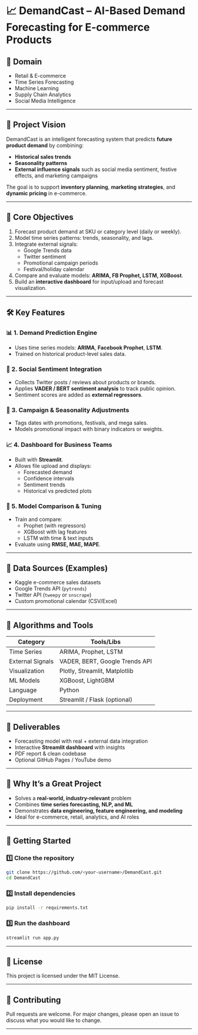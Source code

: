  # 📈 DemandCast – AI-Based Demand Forecasting for E-commerce Products

## 📌 Domain
- Retail & E-commerce  
- Time Series Forecasting  
- Machine Learning  
- Supply Chain Analytics  
- Social Media Intelligence  

---

## 🎯 Project Vision
DemandCast is an intelligent forecasting system that predicts **future product demand** by combining:
- **Historical sales trends**
- **Seasonality patterns**
- **External influence signals** such as social media sentiment, festive effects, and marketing campaigns  

The goal is to support **inventory planning**, **marketing strategies**, and **dynamic pricing** in e-commerce.

---

## 🧠 Core Objectives
1. Forecast product demand at SKU or category level (daily or weekly).  
2. Model time series patterns: trends, seasonality, and lags.  
3. Integrate external signals:
   - Google Trends data
   - Twitter sentiment
   - Promotional campaign periods
   - Festival/holiday calendar  
4. Compare and evaluate models: **ARIMA, FB Prophet, LSTM, XGBoost**.  
5. Build an **interactive dashboard** for input/upload and forecast visualization.

---

## 🛠 Key Features

### 📊 1. Demand Prediction Engine
- Uses time series models: **ARIMA**, **Facebook Prophet**, **LSTM**.  
- Trained on historical product-level sales data.

### 💬 2. Social Sentiment Integration
- Collects Twitter posts / reviews about products or brands.  
- Applies **VADER / BERT sentiment analysis** to track public opinion.  
- Sentiment scores are added as **external regressors**.

### 📅 3. Campaign & Seasonality Adjustments
- Tags dates with promotions, festivals, and mega sales.  
- Models promotional impact with binary indicators or weights.

### 📈 4. Dashboard for Business Teams
- Built with **Streamlit**.  
- Allows file upload and displays:
  - Forecasted demand
  - Confidence intervals
  - Sentiment trends
  - Historical vs predicted plots

### 🧪 5. Model Comparison & Tuning
- Train and compare:
  - Prophet (with regressors)
  - XGBoost with lag features
  - LSTM with time & text inputs  
- Evaluate using **RMSE, MAE, MAPE**.

---

## 📂 Data Sources (Examples)
- Kaggle e-commerce sales datasets  
- Google Trends API (`pytrends`)  
- Twitter API (`tweepy` or `snscrape`)  
- Custom promotional calendar (CSV/Excel)

---

## 🧠 Algorithms and Tools

| Category         | Tools/Libs                     |
| ---------------- | ------------------------------ |
| Time Series      | ARIMA, Prophet, LSTM           |
| External Signals | VADER, BERT, Google Trends API |
| Visualization    | Plotly, Streamlit, Matplotlib  |
| ML Models        | XGBoost, LightGBM              |
| Language         | Python                         |
| Deployment       | Streamlit / Flask (optional)   |

---

## 📌 Deliverables
- Forecasting model with real + external data integration  
- Interactive **Streamlit dashboard** with insights  
- PDF report & clean codebase  
- Optional GitHub Pages / YouTube demo

---

## 🌟 Why It’s a Great Project
- Solves a **real-world, industry-relevant** problem  
- Combines **time series forecasting, NLP, and ML**  
- Demonstrates **data engineering, feature engineering, and modeling**  
- Ideal for e-commerce, retail, analytics, and AI roles  

---

## 🚀 Getting Started

### 1️⃣ Clone the repository
```bash
git clone https://github.com/<your-username>/DemandCast.git
cd DemandCast
````

### 2️⃣ Install dependencies

```bash
pip install -r requirements.txt
```

### 3️⃣ Run the dashboard

```bash
streamlit run app.py
```

---

## 📜 License

This project is licensed under the MIT License.

---

## 🤝 Contributing

Pull requests are welcome. For major changes, please open an issue to discuss what you would like to change.

---

